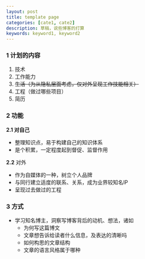 ```yaml
---
layout: post
title: template page
categories: [cate1, cate2]
description: 草稿，说些博客的打算
keywords: keyword1, keyword2
---
```


### 1 计划的内容

1. 技术
2. 工作能力
3. ~~生活（为从隐私层面考虑，仅对外呈现工作技能相关）~~
4. 工程（做过哪些项目）
5. 简历

### 2 功能

**2.1 对自己**

* 整理知识点，易于构建自己的知识体系
* 是个积累，一定程度起到督促、监督作用

**2.2** 对外

* 作为自媒体的一种，树立个人品牌
* 与同行建立适度的联系、关系，成为业界较知名IP
* 呈现过去做过的工程

### 3 方式

* 学习知名博主，洞察写博客背后的动机、想法，诸如
  * 为何写这篇博文
  * 文章想告诉给读者什么信息，及表达的清晰吗
  * 如何构思的文章结构
  * 文章的语言风格属于哪种

[^为从隐私层面考虑，博客仅对外呈现工作技能相关，个人习惯不在此呈现]: 不要过多暴露自己。